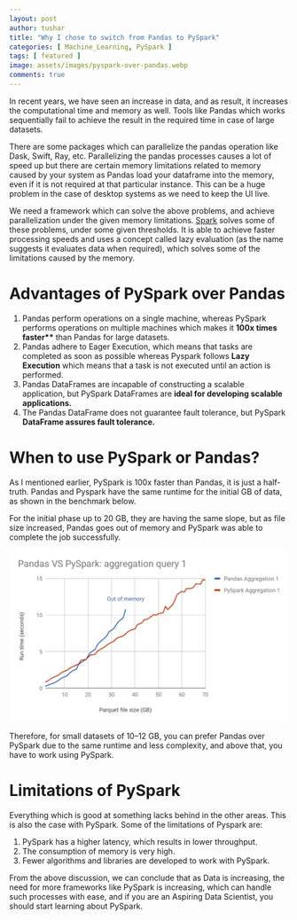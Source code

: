 ```yaml
---
layout: post
author: tushar
title: "Why I chose to switch from Pandas to PySpark"
categories: [ Machine_Learning, PySpark ]
tags: [ featured ]
image: assets/images/pyspark-over-pandas.webp
comments: true
---
```


In recent years, we have seen an increase in data, and as result, it increases the computational time and memory as well. Tools like Pandas which works sequentially fail to achieve the result in the required time in case of large datasets.

There are some packages which can parallelize the pandas operation like Dask, Swift, Ray, etc. Parallelizing the pandas processes causes a lot of speed up but there are certain memory limitations related to memory caused by your system as Pandas load your dataframe into the memory, even if it is not required at that particular instance. This can be a huge problem in the case of desktop systems as we need to keep the UI live.

We need a framework which can solve the above problems, and achieve parallelization under the given memory limitations. [Spark](https://spark.apache.org/) solves some of these problems, under some given thresholds. It is able to achieve faster processing speeds and uses a concept called lazy evaluation (as the name suggests it evaluates data when required), which solves some of the limitations caused by the memory.

Advantages of PySpark over Pandas
=================================

1.  Pandas perform operations on a single machine, whereas PySpark performs operations on multiple machines which makes it **100x times faster\*\*** than Pandas for large datasets.
2.  Pandas adhere to Eager Execution, which means that tasks are completed as soon as possible whereas Pyspark follows **Lazy Execution** which means that a task is not executed until an action is performed.
3.  Pandas DataFrames are incapable of constructing a scalable application, but PySpark DataFrames are **ideal for developing scalable applications.**
4.  The Pandas DataFrame does not guarantee fault tolerance, but PySpark **DataFrame assures fault tolerance.**

When to use PySpark or Pandas?
==============================

As I mentioned earlier, PySpark is 100x faster than Pandas, it is just a half-truth. Pandas and Pyspark have the same runtime for the initial GB of data, as shown in the benchmark below.

For the initial phase up to 20 GB, they are having the same slope, but as file size increased, Pandas goes out of memory and PySpark was able to complete the job successfully.

![Benchmark of PySpark and Pandas](/assets/images/pandas-pyspark-comparison.webp)

Therefore, for small datasets of 10–12 GB, you can prefer Pandas over PySpark due to the same runtime and less complexity, and above that, you have to work using PySpark.

Limitations of PySpark
======================

Everything which is good at something lacks behind in the other areas. This is also the case with PySpark. Some of the limitations of Pyspark are:

1.  PySpark has a higher latency, which results in lower throughput.
2.  The consumption of memory is very high.
3.  Fewer algorithms and libraries are developed to work with PySpark.

From the above discussion, we can conclude that as Data is increasing, the need for more frameworks like PySpark is increasing, which can handle such processes with ease, and if you are an Aspiring Data Scientist, you should start learning about PySpark.
